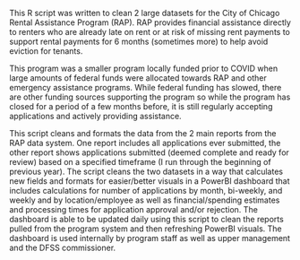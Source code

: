This R script was written to clean 2 large datasets for the City of Chicago Rental Assistance Program (RAP). 
RAP provides financial assistance directly to renters who are already late on rent or at risk of missing rent payments
to support rental payments for 6 months (sometimes more) to help avoid eviction for tenants.

This program was a smaller program locally funded prior to COVID when large amounts of federal funds were allocated 
towards RAP and other emergency assistance programs. While federal funding has slowed, there are other funding 
sources supporting the program so while the program has closed for a period of a few months before, it is still regularly 
accepting applications and actively providing assistance.

This script cleans and formats the data from the 2 main reports from the RAP data system. One report includes all applications
ever submitted, the other report shows applications submitted (deemed complete and ready for review) based on a specified 
timeframe (I run through the beginning of previous year). The script cleans the two datasets in a way that calculates new
fields and formats for easier/better visuals in a PowerBI dashboard that includes calculations for number of applications 
by month, bi-weekly, and weekly and by location/employee as well as financial/spending estimates and processing times for
application approval and/or rejection. The dashboard is able to be updated daily using this script to clean the reports
pulled from the program system and then refreshing PowerBI visuals. The dashboard is used internally by program staff as 
well as upper management and the DFSS commissioner.
